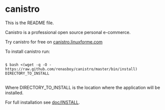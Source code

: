 canistro
========

This is the README file.<br/>

Canistro is a professional open source personal e-commerce.<br/>

Try canistro for free on [canistro.linuxforme.com](http://canistro.linuxforme.com)<br/>

To install canistro run:<br/>

<pre>
<code>
$ bash <(wget -q -O - https://raw.github.com/renasboy/canistro/master/bin/install) DIRECTORY_TO_INSTALL
</code>
</pre>

Where DIRECTORY_TO_INSTALL is the location where the application will be installed.<br/>

For full installation see [doc/INSTALL](canistro/blob/master/doc/INSTALL).<br/>

